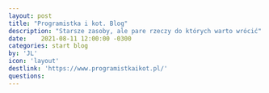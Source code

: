 ```yaml
---
layout: post
title: "Programistka i kot. Blog"
description: "Starsze zasoby, ale pare rzeczy do których warto wrócić"
date:    2021-08-11 12:00:00 -0300
categories: start blog
by: 'JL'
icon: 'layout'
destlink: 'https://www.programistkaikot.pl/'
questions:
---
```

  